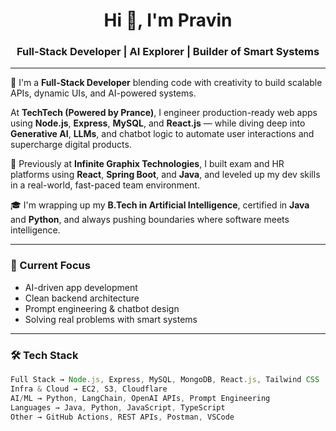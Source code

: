 <h1 align="center">Hi 👋, I'm Pravin</h1>
<h3 align="center">Full-Stack Developer | AI Explorer | Builder of Smart Systems</h3>

---

🚀 I'm a **Full-Stack Developer** blending code with creativity to build scalable APIs, dynamic UIs, and AI-powered systems.

At **TechTech (Powered by Prance)**, I engineer production-ready web apps using **Node.js**, **Express**, **MySQL**, and **React.js** — while diving deep into **Generative AI**, **LLMs**, and chatbot logic to automate user interactions and supercharge digital products.

💼 Previously at **Infinite Graphix Technologies**, I built exam and HR platforms using **React**, **Spring Boot**, and **Java**, and leveled up my dev skills in a real-world, fast-paced team environment.

🎓 I'm wrapping up my **B.Tech in Artificial Intelligence**, certified in **Java** and **Python**, and always pushing boundaries where software meets intelligence.

---

### 🧠 Current Focus
- AI-driven app development
- Clean backend architecture
- Prompt engineering & chatbot design
- Solving real problems with smart systems

---

### 🛠️ Tech Stack
```js
Full Stack → Node.js, Express, MySQL, MongoDB, React.js, Tailwind CSS  
Infra & Cloud → EC2, S3, Cloudflare  
AI/ML → Python, LangChain, OpenAI APIs, Prompt Engineering  
Languages → Java, Python, JavaScript, TypeScript  
Other → GitHub Actions, REST APIs, Postman, VSCode
